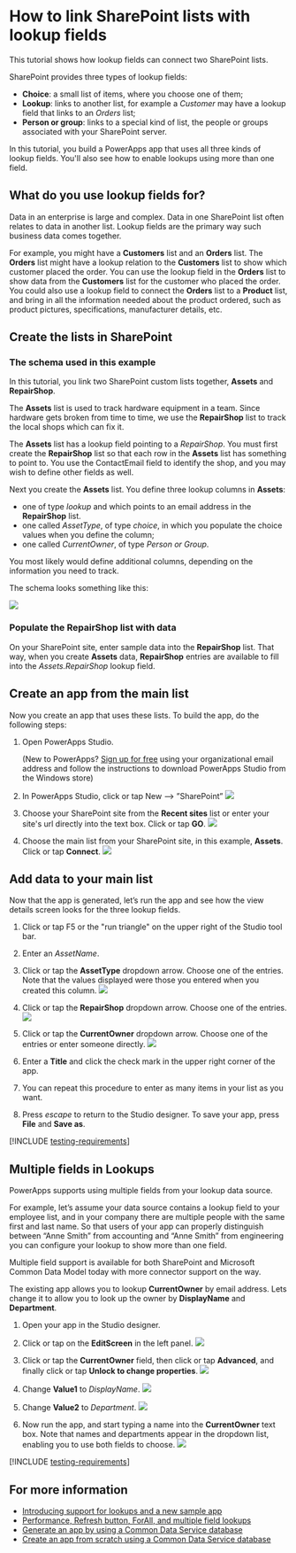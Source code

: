 <properties
	pageTitle="Create relationships between SharePoint lists via lookup field | Microsoft PowerApps"
	description="Create relationships between SharePoint lists by using lookup fields."
	services="powerapps"
	documentationCenter="na"
	authors="RickSaling"
	manager="anneta"
	editor=""
	tags=""/>

<tags
   ms.service="powerapps"
   ms.devlang="na"
   ms.topic="article"
   ms.tgt_pltfrm="na"
   ms.workload="na"
   ms.date="12/28/2016"
   ms.author="ricksal"/>

# How to link SharePoint lists with lookup fields

This tutorial shows how lookup fields can connect two SharePoint lists.

SharePoint provides three types of lookup fields:

* **Choice**: a small list of items, where you choose one of them;
* **Lookup**: links to another list, for example a *Customer* may have a lookup field that links to an *Orders* list;
* **Person or group**: links to a special kind of list, the people or groups associated with your SharePoint server.

In this tutorial, you build a PowerApps app that uses all three kinds of lookup fields. You'll also see how to enable lookups using more than one field.

## What do you use lookup fields for?

Data in an enterprise is large and complex. Data in one SharePoint list often relates to data in another list. Lookup fields are the primary way such business data comes together.

For example, you might have a **Customers** list and an **Orders** list. The **Orders** list might have a lookup relation to the **Customers** list to show which customer placed the order. You can use the lookup field in the **Orders** list to show data from the **Customers** list for the customer who placed the order. You could also use a lookup field  to connect the **Orders** list to a **Product** list, and bring in all the information needed about the product ordered, such as product pictures, specifications, manufacturer details, etc.

## Create the lists in SharePoint

### The schema used in this example

In this tutorial, you link two SharePoint custom lists together, **Assets** and **RepairShop**.

The **Assets** list is used to track hardware equipment in a team. Since hardware gets broken from time to time, we use the **RepairShop** list to track the local shops which can fix it.

The **Assets** list has a lookup field pointing to a *RepairShop*. You must first create the **RepairShop** list so that each row in the **Assets** list has something to point to. You use the ContactEmail field to identify the shop, and you may wish to define other fields as well.

Next you create the **Assets** list. You define three lookup columns in **Assets**:
* one of type *lookup* and which points to an email address in the **RepairShop** list.
* one called *AssetType*, of type *choice*, in which you populate the choice values when you define the column;
* one called *CurrentOwner*, of type *Person or Group*.

You most likely would define additional columns, depending on the information you need to track.

The schema looks something like this:

![](./media/sharepoint-lookup-fields/sharepoint-schema.png)

### Populate the RepairShop list with data

On your SharePoint site, enter sample data into the **RepairShop** list. That way, when you create **Assets** data,  **RepairShop** entries are available to fill into the *Assets.RepairShop* lookup field.

## Create an app from the main list
Now you create an app that uses these lists.
To build the app, do the following steps:

1. Open PowerApps Studio.

	(New to PowerApps? [Sign up for free](https://powerapps.microsoft.com)  using your organizational email address and follow the instructions to download PowerApps Studio from the Windows store)

2. In PowerApps Studio, click or tap New --> ”SharePoint”
![](./media/sharepoint-lookup-fields/create-app.png)

3. Choose your SharePoint site from the **Recent sites** list or enter your site's url directly into the text box. Click or tap **GO**.
![](./media/sharepoint-lookup-fields/choose-sharepoint-site.png)

4. Choose the main list from your SharePoint site, in this example, **Assets**. Click or tap **Connect**.
![](./media/sharepoint-lookup-fields/choose-main-list.png)


## Add data to your main list
Now that the app is generated, let’s run the app and see how the view details screen looks for the three lookup fields.

1. Click or tap F5 or the "run triangle" on the upper right of the Studio tool bar.

2. Enter an *AssetName*.

3. Click or tap the **AssetType** dropdown arrow. Choose one of the entries. Note that the values displayed were those you entered when you created this column.
![](./media/sharepoint-lookup-fields/fill-asset-type.png)

4. Click or tap the **RepairShop** dropdown arrow. Choose one of the entries.
![](./media/sharepoint-lookup-fields/fill-repair-shop.png)

5. Click or tap the **CurrentOwner** dropdown arrow. Choose one of the entries or enter someone directly.
![](./media/sharepoint-lookup-fields/choose-current-owner.png)

6. Enter a **Title** and click the check mark in the upper right corner of the app.

7. You can repeat this procedure to enter as many items in your list as you want.

8. Press *escape* to return to the Studio designer. To save your app, press **File** and **Save as**.

[!INCLUDE [testing-requirements](../includes/testing-requirements.md)]

<!--
[AZURE.INCLUDE[](../includes/testing-requirements.md)]
-->

## Multiple fields in Lookups

PowerApps supports using multiple fields from your lookup data source.

For example, let’s assume your data source contains a lookup field to your employee list, and in your company there are multiple people with the same first and last name.  So that users of your app can properly distinguish between “Anne Smith” from accounting and “Anne Smith” from engineering you can configure your lookup to show more than one field.

Multiple field support is available for both SharePoint and Microsoft Common Data Model today with more connector support on the way.

The existing app allows you to lookup **CurrentOwner** by email address. Lets change it to allow you to look up the owner by **DisplayName** and **Department**.

1. Open your app in the Studio designer.

2. Click or tap on the **EditScreen** in the left panel.
![](./media/sharepoint-lookup-fields/choose-edit-screen.png)

3. Click or tap the **CurrentOwner** field, then click or tap **Advanced**, and finally click or tap **Unlock to change properties**.
![](./media/sharepoint-lookup-fields/enable-edits.png)

4. Change **Value1** to *DisplayName*.
![](./media/sharepoint-lookup-fields/change-value1.png)

5. Change **Value2** to *Department*.
![](./media/sharepoint-lookup-fields/change-value2.png)

6. Now run the app, and start typing a name into the **CurrentOwner** text box. Note that names and departments appear in the dropdown list, enabling you to use both fields to choose.
![](./media/sharepoint-lookup-fields/multi-field-lookup.png)

[!INCLUDE [testing-requirements](../includes/testing-requirements.md)]
<!--
[AZURE.INCLUDE[](../includes/testing-requirements.md)]
-->

## For more information ##
- [Introducing support for lookups and a new sample app](https://powerapps.microsoft.com/en-us/blog/support-for-lookups/)
- [Performance, Refresh button, ForAll, and multiple field lookups](https://powerapps.microsoft.com/en-us/blog/performance-refresh-forall-multiple-field-lookups-531/)
- [Generate an app by using a Common Data Service database](data-platform-create-app.md)
- [Create an app from scratch using a Common Data Service database](data-platform-create-app-scratch.md)
